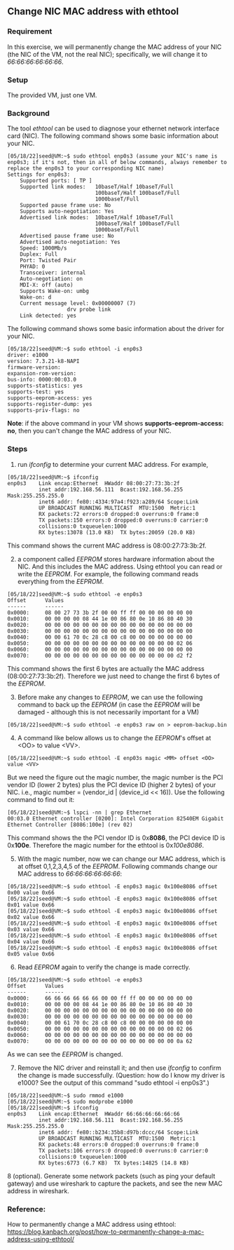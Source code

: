 ## Change NIC MAC address with ethtool

### Requirement

In this exercise, we will permanently change the MAC address of your NIC (the NIC of the VM, not the real NIC); specifically, we will change it to *66:66:66:66:66:66*.

### Setup

The provided VM, just one VM.

### Background

The tool *ethtool* can be used to diagnose your ethernet network interface card (NIC). The following command shows some basic information about your NIC.

```console
[05/18/22]seed@VM:~$ sudo ethtool enp0s3 (assume your NIC's name is enp0s3; if it's not, then in all of below commands, always remember to replace the enp0s3 to your corresponding NIC name)
Settings for enp0s3:
	Supported ports: [ TP ]
	Supported link modes:   10baseT/Half 10baseT/Full 
	                        100baseT/Half 100baseT/Full 
	                        1000baseT/Full 
	Supported pause frame use: No
	Supports auto-negotiation: Yes
	Advertised link modes:  10baseT/Half 10baseT/Full 
	                        100baseT/Half 100baseT/Full 
	                        1000baseT/Full 
	Advertised pause frame use: No
	Advertised auto-negotiation: Yes
	Speed: 1000Mb/s
	Duplex: Full
	Port: Twisted Pair
	PHYAD: 0
	Transceiver: internal
	Auto-negotiation: on
	MDI-X: off (auto)
	Supports Wake-on: umbg
	Wake-on: d
	Current message level: 0x00000007 (7)
			       drv probe link
	Link detected: yes
```

The following command shows some basic information about the driver for your NIC.

```console
[05/18/22]seed@VM:~$ sudo ethtool -i enp0s3
driver: e1000
version: 7.3.21-k8-NAPI
firmware-version: 
expansion-rom-version: 
bus-info: 0000:00:03.0
supports-statistics: yes
supports-test: yes
supports-eeprom-access: yes
supports-register-dump: yes
supports-priv-flags: no
```

**Note**: if the above command in your VM shows **supports-eeprom-access: no**, then you can't change the MAC address of your NIC.

### Steps

1. run *ifconfig* to determine your current MAC address. For example,

```console
[05/18/22]seed@VM:~$ ifconfig 
enp0s3    Link encap:Ethernet  HWaddr 08:00:27:73:3b:2f  
          inet addr:192.168.56.111  Bcast:192.168.56.255  Mask:255.255.255.0
          inet6 addr: fe80::4334:97a4:f923:a289/64 Scope:Link
          UP BROADCAST RUNNING MULTICAST  MTU:1500  Metric:1
          RX packets:72 errors:0 dropped:0 overruns:0 frame:0
          TX packets:150 errors:0 dropped:0 overruns:0 carrier:0
          collisions:0 txqueuelen:1000 
          RX bytes:13078 (13.0 KB)  TX bytes:20059 (20.0 KB)
```

This command shows the current MAC address is 08:00:27:73:3b:2f.

2. a component called *EEPROM* stores hardware information about the NIC. And this includes the MAC address. Using ethtool you can read or write the *EEPROM*. For example, the following command reads everything from the *EEPROM*.

```console
[05/18/22]seed@VM:~$ sudo ethtool -e enp0s3
Offset		Values
------		------
0x0000:		08 00 27 73 3b 2f 00 00 ff ff 00 00 00 00 00 00 
0x0010:		00 00 00 00 08 44 1e 00 86 80 0e 10 86 80 40 30 
0x0020:		00 00 00 00 00 00 00 00 00 00 00 00 00 00 00 00 
0x0030:		00 00 00 00 00 00 00 00 00 00 00 00 00 00 00 00 
0x0040:		00 00 61 70 0c 28 c8 00 c8 00 00 00 00 00 00 00 
0x0050:		00 00 00 00 00 00 00 00 00 00 00 00 00 00 02 06 
0x0060:		00 00 00 00 00 00 00 00 00 00 00 00 00 00 00 00 
0x0070:		00 00 00 00 00 00 00 00 00 00 00 00 00 00 d2 f2 
```

This command shows the first 6 bytes are actually the MAC address (08:00:27:73:3b:2f). Therefore we just need to change the first 6 bytes of the *EEPROM*.

3. Before make any changes to *EEPROM*, we can use the following command to back up the *EEPROM* (in case the *EEPROM* will be damaged - although this is not necessarily important for a VM)

```console
[05/18/22]seed@VM:~$ sudo ethtool -e enp0s3 raw on > eeprom-backup.bin
```

4. A command like below allows us to change the *EEPROM*'s offset at \<OO> to value \<VV>.

```console
[05/18/22]seed@VM:~$ sudo ethtool -E enp03s magic <MM> offset <OO> value <VV>
```

But we need the figure out the magic number, the magic number is the PCI vendor ID (lower 2 bytes) plus the PCI device ID (higher 2 bytes) of your NIC. i.e., magic number = (vendor_id | (device_id << 16)). Use the following command to find out it:

```console
[05/18/22]seed@VM:~$ lspci -nn | grep Ethernet
00:03.0 Ethernet controller [0200]: Intel Corporation 82540EM Gigabit Ethernet Controller [8086:100e] (rev 02)
```

This command shows the the PCI vendor ID is 0x**8086**, the PCI device ID is 0x**100e**. Therefore the magic number for the ethtool is 0x*100e8086*.

5. With the magic number, now we can change our MAC address, which is at offset 0,1,2,3,4,5 of the *EEPROM*. Following commands change our MAC address to *66:66:66:66:66:66*:

```console
[05/18/22]seed@VM:~$ sudo ethtool -E enp0s3 magic 0x100e8086 offset 0x00 value 0x66
[05/18/22]seed@VM:~$ sudo ethtool -E enp0s3 magic 0x100e8086 offset 0x01 value 0x66
[05/18/22]seed@VM:~$ sudo ethtool -E enp0s3 magic 0x100e8086 offset 0x02 value 0x66
[05/18/22]seed@VM:~$ sudo ethtool -E enp0s3 magic 0x100e8086 offset 0x03 value 0x66
[05/18/22]seed@VM:~$ sudo ethtool -E enp0s3 magic 0x100e8086 offset 0x04 value 0x66
[05/18/22]seed@VM:~$ sudo ethtool -E enp0s3 magic 0x100e8086 offset 0x05 value 0x66
```

6. Read *EEPROM* again to verify the change is made correctly.

```console
[05/18/22]seed@VM:~$ sudo ethtool -e enp0s3
Offset		Values
------		------
0x0000:		66 66 66 66 66 66 00 00 ff ff 00 00 00 00 00 00 
0x0010:		00 00 00 00 08 44 1e 00 86 80 0e 10 86 80 40 30 
0x0020:		00 00 00 00 00 00 00 00 00 00 00 00 00 00 00 00 
0x0030:		00 00 00 00 00 00 00 00 00 00 00 00 00 00 00 00 
0x0040:		00 00 61 70 0c 28 c8 00 c8 00 00 00 00 00 00 00 
0x0050:		00 00 00 00 00 00 00 00 00 00 00 00 00 00 02 06 
0x0060:		00 00 00 00 00 00 00 00 00 00 00 00 00 00 00 00 
0x0070:		00 00 00 00 00 00 00 00 00 00 00 00 00 00 0a 62 
```

As we can see the *EEPROM* is changed.

7. Remove the NIC driver and reinstall it; and then use *ifconfig* to confirm the change is made successfully. (Question: how do I know my driver is e1000? See the output of this command "sudo ethtool -i enp0s3".)

```console
[05/18/22]seed@VM:~$ sudo rmmod e1000
[05/18/22]seed@VM:~$ sudo modprobe e1000
[05/18/22]seed@VM:~$ ifconfig 
enp0s3    Link encap:Ethernet  HWaddr 66:66:66:66:66:66  
          inet addr:192.168.56.111  Bcast:192.168.56.255  Mask:255.255.255.0
          inet6 addr: fe80::b234:35b8:d97b:dccc/64 Scope:Link
          UP BROADCAST RUNNING MULTICAST  MTU:1500  Metric:1
          RX packets:48 errors:0 dropped:0 overruns:0 frame:0
          TX packets:106 errors:0 dropped:0 overruns:0 carrier:0
          collisions:0 txqueuelen:1000 
          RX bytes:6773 (6.7 KB)  TX bytes:14825 (14.8 KB)
```

8 (optional). Generate some network packets (such as ping your default gateway) and use wireshark to capture the packets, and see the new MAC address in wireshark.

### Reference:

How to permanently change a MAC address using ethtool: https://blog.kanbach.org/post/how-to-permanently-change-a-mac-address-using-ethtool/
